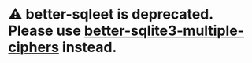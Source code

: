 # ⚠ better-sqleet is deprecated. Please use [better-sqlite3-multiple-ciphers](https://www.npmjs.com/package/better-sqlite3-multiple-ciphers) instead.
